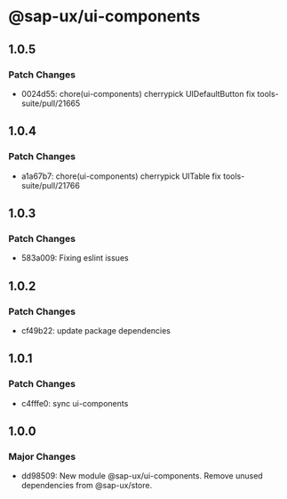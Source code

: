 # @sap-ux/ui-components

## 1.0.5

### Patch Changes

-   0024d55: chore(ui-components) cherrypick UIDefaultButton fix tools-suite/pull/21665

## 1.0.4

### Patch Changes

-   a1a67b7: chore(ui-components) cherrypick UITable fix tools-suite/pull/21766

## 1.0.3

### Patch Changes

-   583a009: Fixing eslint issues

## 1.0.2

### Patch Changes

-   cf49b22: update package dependencies

## 1.0.1

### Patch Changes

-   c4fffe0: sync ui-components

## 1.0.0

### Major Changes

-   dd98509: New module @sap-ux/ui-components. Remove unused dependencies from @sap-ux/store.
